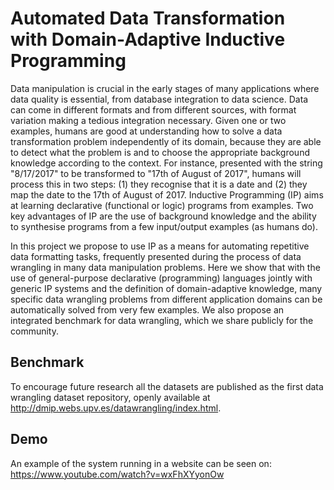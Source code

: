 # Automated Data Transformation with  Domain-Adaptive Inductive Programming

Data manipulation is crucial in the early stages of many applications where data quality is essential, from database integration to data science. Data can come in different formats and from different sources, with format variation making a tedious integration necessary. Given one or two examples, humans are good at understanding how to solve a data transformation problem independently of its domain, because they are able to detect what the problem is and to choose the appropriate background knowledge according to the context. For instance, presented with the string "8/17/2017" to be transformed to "17th of August of 2017", humans will process this in two steps: (1) they recognise that it is a date and (2) they map the date to the 17th of August of 2017. Inductive Programming (IP) aims at learning declarative (functional or logic) programs from examples. Two key advantages of IP are the use of background knowledge and the ability to synthesise programs from a few input/output examples (as humans do). 

In this project we propose to use IP as a means for automating repetitive data formatting tasks, frequently presented during the process of data wrangling in many data manipulation problems. Here we show that with the use of general-purpose declarative (programming) languages jointly with generic IP systems and the definition of domain-adaptive knowledge, many specific data wrangling problems from different application domains can be automatically solved from very few examples. We also propose an integrated benchmark for data wrangling, which we share publicly for the community.


## Benchmark

To encourage future research all the datasets are published as the first data wrangling dataset repository, openly available at http://dmip.webs.upv.es/datawrangling/index.html.

## Demo

An example of the system running in a website can be seen on: https://www.youtube.com/watch?v=wxFhXYyonOw